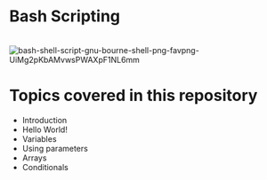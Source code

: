 # Bash Scripting

  &emsp;&emsp;&emsp;&emsp;&emsp;&emsp;&emsp; ![bash-shell-script-gnu-bourne-shell-png-favpng-UiMg2pKbAMvwsPWAXpF1NL6mm](https://user-images.githubusercontent.com/63872951/187672882-4a4cf27e-9bb1-429e-b3c0-b63ec099e557.jpg)

# Topics covered in this repository  
    
   - Introduction
   - Hello World!
   - Variables
   - Using parameters
   - Arrays
   - Conditionals
